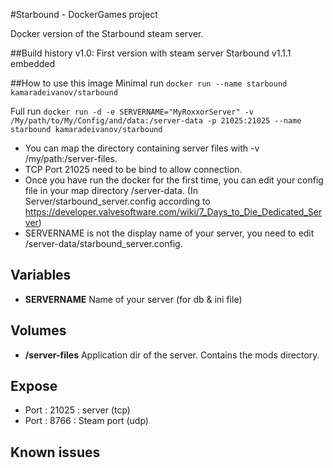 #Starbound - DockerGames project

Docker version of the Starbound steam server.

##Build history
v1.0: First version with steam server Starbound v1.1.1 embedded

##How to use this image
Minimal run
`docker run --name starbound kamaradeivanov/starbound`

Full run
`docker run -d -e SERVERNAME="MyRoxxorServer" -v /My/path/to/My/Config/and/data:/server-data
-p 21025:21025 --name starbound kamaradeivanov/starbound`

- You can map the directory containing server files with -v /my/path:/server-files.  
- TCP Port 21025 need to be bind to allow connection.
- Once you have run the docker for the first time, you can edit your config file in your map directory /server-data. (In Server/starbound_server.config according to https://developer.valvesoftware.com/wiki/7_Days_to_Die_Dedicated_Server)
- SERVERNAME is not the display name of your server, you need to edit /server-data/starbound_server.config.

## Variables
+ __SERVERNAME__
Name of your server (for db & ini file)

## Volumes
+ __/server-files__
Application dir of the server. Contains the mods directory.

## Expose
+ Port : 21025 : server (tcp)
+ Port :  8766 : Steam port (udp)

## Known issues
